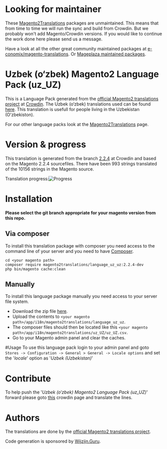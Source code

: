 # Looking for maintainer
These [Magento2Translations](http://magento2translations.github.io/) packages are unmaintained. This means that from time to time we will run the sync and build from Crowdin. But we probably won't add Magento/Crowdin versions. If you would like to continue the work done here please send us a message.

Have a look at all the other great community maintained packages at [e-conomix/magento-translations](https://github.com/e-conomix/magento-translations).
Or [Mageplaza maintained packages](https://github.com/mageplaza?q=language).

# Uzbek (o‘zbek) Magento2 Language Pack (uz_UZ)
This is a Language Pack generated from the [official Magento2 translations project](https://crowdin.com/project/magento-2) at [Crowdin](https://crowdin.com).
The Uzbek (o‘zbek) translations used can be found [here](https://crowdin.com/project/magento-2/uz).
This translation is usefull for people living in the Uzbekistan (Oʻzbekiston).

For our other language packs look at the [Magento2Translations](http://magento2translations.github.io/) page.

# Version & progress
This translation is generated from the branch [2.2.4](https://crowdin.com/project/magento-2/uz#/2.2.4) at Crowdin and based on the Magento 2.2.4 sourcefiles.
There have been  993 strings translated of the 10156 strings in the Magento source.

Translation progress:![Progress](http://progressed.io/bar/10)

# Installation
**Please select the git branch appropriate for your magento version from this repo.**
## Via composer
To install this translation package with composer you need access to the command line of your server and you need to have [Composer](https://getcomposer.org).
```
cd <your magento path>
composer require magento2translations/language_uz_uz:2.2.4-dev
php bin/magento cache:clean
```
## Manually
To install this language package manually you need access to your server file system.
* Download the zip file [here](https://github.com/Magento2Translations/language_uz_uz/archive/2.2.4.zip).
* Upload the contents to `<your magento path>/app/i18n/magento2translations/language_uz_uz`.
* The composer files should then be located like this `<your magento path>/app/i18n/magento2translations/uz_UZ/uz_UZ.csv`.
* Go to your Magento admin panel and clear the caches.

#Usage
To use this language pack login to your admin panel and goto `Stores -> Configuration -> General > General -> Locale options` and set the '*locale*' option as '*Uzbek (Uzbekistan)*'

# Contribute
To help push the '*Uzbek (o‘zbek) Magento2 Language Pack (uz_UZ)*' forward please goto [this](https://crowdin.com/project/magento-2/uz) crowdin page and translate the lines.

# Authors
The translations are done by the [official Magento2 translations project](https://crowdin.com/project/magento-2).

Code generation is sponsored by [Wijzijn.Guru](http://www.wijzijn.guru/).